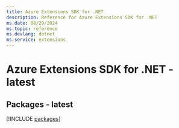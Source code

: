 ```yaml
---
title: Azure Extensions SDK for .NET
description: Reference for Azure Extensions SDK for .NET
ms.date: 08/29/2024
ms.topic: reference
ms.devlang: dotnet
ms.service: extensions
---
```

# Azure Extensions SDK for .NET - latest
## Packages - latest
[!INCLUDE [packages](extensions-index.md)]